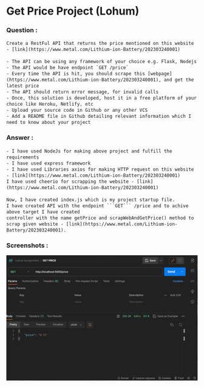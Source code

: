 # Get Price Project (Lohum)
### Question : 
    Create a RestFul API that returns the price mentioned on this website - [link](https://www.metal.com/Lithium-ion-Battery/202303240001)

    - The API can be using any framework of your choice e.g. Flask, Nodejs
    - The API would be have endpoint `GET /price`
    - Every time the API is hit, you should scrape this [webpage](https://www.metal.com/Lithium-ion-Battery/202303240001), and get the latest price
    - The API should return error message, for invalid calls
    - Once, this solution is developed, host it in a free platform of your choice like Heroku, Netlify, etc
    - Upload your source code in Github or any other VCS
    - Add a README file in Github detailing relevant information which I need to know about your project

### Answer :
    - I have used NodeJs for making above project and fulfill the requirements
    - I have used express framework
    - I have used Libraries axios for making HTTP request on this website - [link](https://www.metal.com/Lithium-ion-Battery/202303240001)
    I have used cheerio for scrapping the website - [link](https://www.metal.com/Lithium-ion-Battery/202303240001)

    Now, I have created index.js which is my project startup file.
    I have created API with the endpoint ```GET``` /price and to achive above target I have created 
    controller with the name getPrice and scrapWebAndGetPrice() method to scrap given website - [link](https://www.metal.com/Lithium-ion-Battery/202303240001).

### Screenshots : 
![Screenshot](apiresponse.png)